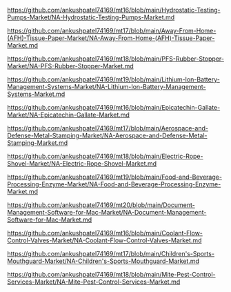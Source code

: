 <p><a href="https://github.com/ankushpatel74169/mt16/blob/main/Hydrostatic-Testing-Pumps-Market/NA-Hydrostatic-Testing-Pumps-Market.md">https://github.com/ankushpatel74169/mt16/blob/main/Hydrostatic-Testing-Pumps-Market/NA-Hydrostatic-Testing-Pumps-Market.md</a></p><p><a href="https://github.com/ankushpatel74169/mt17/blob/main/Away-From-Home-(AFH)-Tissue-Paper-Market/NA-Away-From-Home-(AFH)-Tissue-Paper-Market.md">https://github.com/ankushpatel74169/mt17/blob/main/Away-From-Home-(AFH)-Tissue-Paper-Market/NA-Away-From-Home-(AFH)-Tissue-Paper-Market.md</a></p><p><a href="https://github.com/ankushpatel74169/mt18/blob/main/PFS-Rubber-Stopper-Market/NA-PFS-Rubber-Stopper-Market.md">https://github.com/ankushpatel74169/mt18/blob/main/PFS-Rubber-Stopper-Market/NA-PFS-Rubber-Stopper-Market.md</a></p><p><a href="https://github.com/ankushpatel74169/mt19/blob/main/Lithium-Ion-Battery-Management-Systems-Market/NA-Lithium-Ion-Battery-Management-Systems-Market.md">https://github.com/ankushpatel74169/mt19/blob/main/Lithium-Ion-Battery-Management-Systems-Market/NA-Lithium-Ion-Battery-Management-Systems-Market.md</a></p><p><a href="https://github.com/ankushpatel74169/mt16/blob/main/Epicatechin-Gallate-Market/NA-Epicatechin-Gallate-Market.md">https://github.com/ankushpatel74169/mt16/blob/main/Epicatechin-Gallate-Market/NA-Epicatechin-Gallate-Market.md</a></p><p><a href="https://github.com/ankushpatel74169/mt17/blob/main/Aerospace-and-Defense-Metal-Stamping-Market/NA-Aerospace-and-Defense-Metal-Stamping-Market.md">https://github.com/ankushpatel74169/mt17/blob/main/Aerospace-and-Defense-Metal-Stamping-Market/NA-Aerospace-and-Defense-Metal-Stamping-Market.md</a></p><p><a href="https://github.com/ankushpatel74169/mt18/blob/main/Electric-Rope-Shovel-Market/NA-Electric-Rope-Shovel-Market.md">https://github.com/ankushpatel74169/mt18/blob/main/Electric-Rope-Shovel-Market/NA-Electric-Rope-Shovel-Market.md</a></p><p><a href="https://github.com/ankushpatel74169/mt19/blob/main/Food-and-Beverage-Processing-Enzyme-Market/NA-Food-and-Beverage-Processing-Enzyme-Market.md">https://github.com/ankushpatel74169/mt19/blob/main/Food-and-Beverage-Processing-Enzyme-Market/NA-Food-and-Beverage-Processing-Enzyme-Market.md</a></p><p><a href="https://github.com/ankushpatel74169/mt20/blob/main/Document-Management-Software-for-Mac-Market/NA-Document-Management-Software-for-Mac-Market.md">https://github.com/ankushpatel74169/mt20/blob/main/Document-Management-Software-for-Mac-Market/NA-Document-Management-Software-for-Mac-Market.md</a></p><p><a href="https://github.com/ankushpatel74169/mt16/blob/main/Coolant-Flow-Control-Valves-Market/NA-Coolant-Flow-Control-Valves-Market.md">https://github.com/ankushpatel74169/mt16/blob/main/Coolant-Flow-Control-Valves-Market/NA-Coolant-Flow-Control-Valves-Market.md</a></p><p><a href="https://github.com/ankushpatel74169/mt17/blob/main/Children's-Sports-Mouthguard-Market/NA-Children's-Sports-Mouthguard-Market.md">https://github.com/ankushpatel74169/mt17/blob/main/Children's-Sports-Mouthguard-Market/NA-Children's-Sports-Mouthguard-Market.md</a></p><p><a href="https://github.com/ankushpatel74169/mt18/blob/main/Mite-Pest-Control-Services-Market/NA-Mite-Pest-Control-Services-Market.md">https://github.com/ankushpatel74169/mt18/blob/main/Mite-Pest-Control-Services-Market/NA-Mite-Pest-Control-Services-Market.md</a></p>
